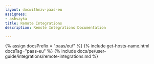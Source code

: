 ```yaml
---
layout: docwithnav-paas-eu
assignees:
- ashvayka
title: Remote Integrations
description: Remote Integrations Documentation 

---
```

{% assign docsPrefix = "paas/eu/" %}
{% include get-hosts-name.html docsTag="paas-eu" %}
{% include docs/pe/user-guide/integrations/remote-integrations.md %}



